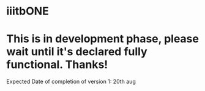 # iiitbONE
# This is in development phase, please wait until it's declared fully functional. Thanks!
Expected Date of completion of version 1: 20th aug
